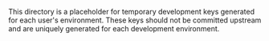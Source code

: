 This directory is a placeholder for temporary development keys generated for
each user's environment. These keys should not be committed upstream and are
uniquely generated for each development environment.